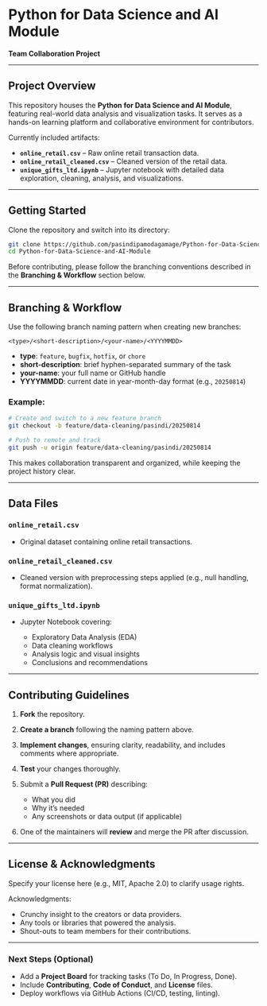 # Python for Data Science and AI Module

**Team Collaboration Project**

---

##  Project Overview

This repository houses the **Python for Data Science and AI Module**, featuring real-world data analysis and visualization tasks. It serves as a hands-on learning platform and collaborative environment for contributors.

Currently included artifacts:

- **`online_retail.csv`** – Raw online retail transaction data.
- **`online_retail_cleaned.csv`** – Cleaned version of the retail data.
- **`unique_gifts_ltd.ipynb`** – Jupyter notebook with detailed data exploration, cleaning, analysis, and visualizations.

---

##  Getting Started

Clone the repository and switch into its directory:

```bash
git clone https://github.com/pasindipamodagamage/Python-for-Data-Science-and-AI-Module.git
cd Python-for-Data-Science-and-AI-Module
````

Before contributing, please follow the branching conventions described in the **Branching & Workflow** section below.

---

## Branching & Workflow

Use the following branch naming pattern when creating new branches:

```
<type>/<short-description>/<your-name>/<YYYYMMDD>
```

* **type**: `feature`, `bugfix`, `hotfix`, or `chore`
* **short-description**: brief hyphen-separated summary of the task
* **your-name**: your full name or GitHub handle
* **YYYYMMDD**: current date in year-month-day format (e.g., `20250814`)

### Example:

```bash
# Create and switch to a new feature branch
git checkout -b feature/data-cleaning/pasindi/20250814

# Push to remote and track
git push -u origin feature/data-cleaning/pasindi/20250814
```

This makes collaboration transparent and organized, while keeping the project history clear.

---

## Data Files

### `online_retail.csv`

* Original dataset containing online retail transactions.

### `online_retail_cleaned.csv`

* Cleaned version with preprocessing steps applied (e.g., null handling, format normalization).

### `unique_gifts_ltd.ipynb`

* Jupyter Notebook covering:

  * Exploratory Data Analysis (EDA)
  * Data cleaning workflows
  * Analysis logic and visual insights
  * Conclusions and recommendations

---

## Contributing Guidelines

1. **Fork** the repository.
2. **Create a branch** following the naming pattern above.
3. **Implement changes**, ensuring clarity, readability, and includes comments where appropriate.
4. **Test** your changes thoroughly.
5. Submit a **Pull Request (PR)** describing:

   * What you did
   * Why it’s needed
   * Any screenshots or data output (if applicable)
6. One of the maintainers will **review** and merge the PR after discussion.

---

## License & Acknowledgments

Specify your license here (e.g., MIT, Apache 2.0) to clarify usage rights.

Acknowledgments:

* Crunchy insight to the creators or data providers.
* Any tools or libraries that powered the analysis.
* Shout-outs to team members for their contributions.

---

### Next Steps (Optional)

* Add a **Project Board** for tracking tasks (To Do, In Progress, Done).
* Include **Contributing**, **Code of Conduct**, and **License** files.
* Deploy workflows via GitHub Actions (CI/CD, testing, linting).
